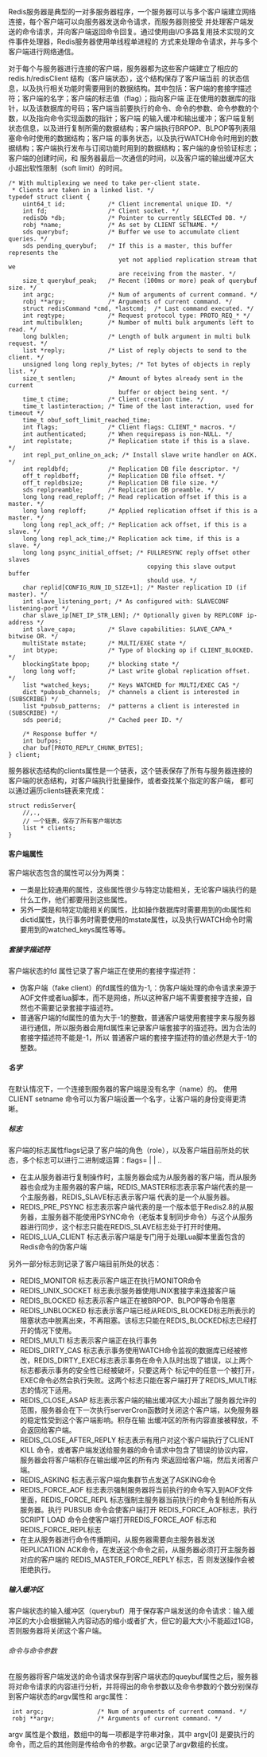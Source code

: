 Redis服务器是典型的一对多服务器程序，一个服务器可以与多个客户端建立网络连接，每个客户端可以向服务器发送命令请求，而服务器则接受
并处理客户端发送的命令请求，并向客户端返回命令回复。通过使用由I/O多路复用技术实现的文件事件处理器，Redis服务器使用单线程单进程的
方式来处理命令请求，并与多个客户端进行网络通信。

对于每个与服务器进行连接的客户端，服务器都为这些客户端建立了相应的redis.h/redisClient 结构（客户端状态），这个结构保存了客户端当前
的状态信息，以及执行相关功能时需要用到的数据结构。其中包括：客户端的套接字描述符；客户端的名字；客户端的标志值（flag）；指向客户端
正在使用的数据库的指针，以及该数据库的号码；客户端当前要执行的命令、命令的参数、命令参数的个数，以及指向命令实现函数的指针；客户端
的输入缓冲和输出缓冲；客户端复制状态信息，以及进行复制所需的数据结构；客户端执行BRPOP、BLPOP等列表阻塞命令时使用的数据结构；客户端
的事务状态，以及执行WATCH命令时用到的数据结构；客户端执行发布与订阅功能时用到的数据结构；客户端的身份验证标志；客户端的创建时间，和
服务器最后一次通信的时间，以及客户端的输出缓冲区大小超出软性限制（soft limit）的时间。

```
/* With multiplexing we need to take per-client state.
 * Clients are taken in a linked list. */
typedef struct client {
    uint64_t id;            /* Client incremental unique ID. */
    int fd;                 /* Client socket. */
    redisDb *db;            /* Pointer to currently SELECTed DB. */
    robj *name;             /* As set by CLIENT SETNAME. */
    sds querybuf;           /* Buffer we use to accumulate client queries. */
    sds pending_querybuf;   /* If this is a master, this buffer represents the
                               yet not applied replication stream that we
                               are receiving from the master. */
    size_t querybuf_peak;   /* Recent (100ms or more) peak of querybuf size. */
    int argc;               /* Num of arguments of current command. */
    robj **argv;            /* Arguments of current command. */
    struct redisCommand *cmd, *lastcmd;  /* Last command executed. */
    int reqtype;            /* Request protocol type: PROTO_REQ_* */
    int multibulklen;       /* Number of multi bulk arguments left to read. */
    long bulklen;           /* Length of bulk argument in multi bulk request. */
    list *reply;            /* List of reply objects to send to the client. */
    unsigned long long reply_bytes; /* Tot bytes of objects in reply list. */
    size_t sentlen;         /* Amount of bytes already sent in the current
                               buffer or object being sent. */
    time_t ctime;           /* Client creation time. */
    time_t lastinteraction; /* Time of the last interaction, used for timeout */
    time_t obuf_soft_limit_reached_time;
    int flags;              /* Client flags: CLIENT_* macros. */
    int authenticated;      /* When requirepass is non-NULL. */
    int replstate;          /* Replication state if this is a slave. */
    int repl_put_online_on_ack; /* Install slave write handler on ACK. */
    int repldbfd;           /* Replication DB file descriptor. */
    off_t repldboff;        /* Replication DB file offset. */
    off_t repldbsize;       /* Replication DB file size. */
    sds replpreamble;       /* Replication DB preamble. */
    long long read_reploff; /* Read replication offset if this is a master. */
    long long reploff;      /* Applied replication offset if this is a master. */
    long long repl_ack_off; /* Replication ack offset, if this is a slave. */
    long long repl_ack_time;/* Replication ack time, if this is a slave. */
    long long psync_initial_offset; /* FULLRESYNC reply offset other slaves
                                       copying this slave output buffer
                                       should use. */
    char replid[CONFIG_RUN_ID_SIZE+1]; /* Master replication ID (if master). */
    int slave_listening_port; /* As configured with: SLAVECONF listening-port */
    char slave_ip[NET_IP_STR_LEN]; /* Optionally given by REPLCONF ip-address */
    int slave_capa;         /* Slave capabilities: SLAVE_CAPA_* bitwise OR. */
    multiState mstate;      /* MULTI/EXEC state */
    int btype;              /* Type of blocking op if CLIENT_BLOCKED. */
    blockingState bpop;     /* blocking state */
    long long woff;         /* Last write global replication offset. */
    list *watched_keys;     /* Keys WATCHED for MULTI/EXEC CAS */
    dict *pubsub_channels;  /* channels a client is interested in (SUBSCRIBE) */
    list *pubsub_patterns;  /* patterns a client is interested in (SUBSCRIBE) */
    sds peerid;             /* Cached peer ID. */

    /* Response buffer */
    int bufpos;
    char buf[PROTO_REPLY_CHUNK_BYTES];
} client;
```


服务器状态结构的clients属性是一个链表，这个链表保存了所有与服务器连接的客户端的状态结构，对客户端执行批量操作，或者查找某个指定的客户端，
都可以通过遍历clients链表来完成：

```
struct redisServer{
    //,.,
    // 一个链表，保存了所有客户端状态
    list * clients;
}

```

#### 客户端属性
客户端状态包含的属性可以分为两类：

+ 一类是比较通用的属性，这些属性很少与特定功能相关，无论客户端执行的是什么工作，他们都要用到这些属性。
+ 另外一类是和特定功能相关的属性，比如操作数据库时需要用到的db属性和dictid属性，执行事务时需要使用的mstate属性，以及执行WATCH命令时需要用到的watched_keys属性等等。

##### 套接字描述符
客户端状态的fd 属性记录了客户端正在使用的套接字描述符：

+ 伪客户端（fake client）的fd属性的值为-1,：伪客户端处理的命令请求来源于AOF文件或者lua脚本，而不是网络，所以这种客户端不需要套接字连接，自然也不需要记录套接字描述符。
+ 普通客户端的fd属性的值为大于-1的整数，普通客户端使用套接字来与服务器进行通信，所以服务器会用fd属性来记录客户端套接字的描述符。因为合法的套接字描述符不能是-1，所以
普通客户端的套接字描述符的值必然是大于-1的整数。

##### 名字
在默认情况下，一个连接到服务器的客户端是没有名字（name）的。
使用CLIENT setname 命令可以为客户端设置一个名字，让客户端的身份变得更清晰。

##### 标志
客户端的标志属性flags记录了客户端的角色（role），以及客户端目前所处的状态，多个标志可以进行二进制或运算：flags= <flag1> | <flag2> | ..

+ 在主从服务器进行复制操作时，主服务器会成为从服务器的客户端，而从服务器也会成为主服务器的客户端，REDIS_MASTER标志表示客户端代表的是一个主服务器，REDIS_SLAVE标志表示客户端
代表的是一个从服务器。
+ REDIS_PRE_PSYNC 标志表示客户端代表的是一个版本低于Redis2.8的从服务器，主服务器不能使用PSYNC命令（老版本复制同步命令）与这个从服务器进行同步，这个标志只能在REDIS_SLAVE标志处于打开时使用。
+ REDIS_LUA_CLIENT 标志表示客户端是专门用于处理Lua脚本里面包含的Redis命令的伪客户端

另外一部分标志则记录了客户端目前所处的状态：
+ REDIS_MONITOR 标志表示客户端正在执行MONITOR命令
+ REDIS_UNIX_SOCKET 标志表示服务器使用UNIX套接字来连接客户端
+ REDIS_BLOCKED 标志表示客户端正在被BRPOP、BLPOP等命令阻塞
+ REDIS_UNBLOCKED 标志表示客户端已经从REDIS_BLOCKED标志所表示的阻塞状态中脱离出来，不再阻塞。该标志只能在REDIS_BLOCKED标志已经打开的情况下使用。
+ REDIS_MULTI 标志表示客户端正在执行事务
+ REDIS_DIRTY_CAS 标志表示事务使用WATCH命令监视的数据库已经被修改，REDIS_DIRTY_EXEC标志表示事务在命令入队时出现了错误，以上两个标志都表示事务的安全性已经被破坏，只要这两个
标记中的任意一个被打开，EXEC命令必然会执行失败。这两个标志只能在客户端打开了REDIS_MULTI标志的情况下适用。
+ REDIS_CLOSE_ASAP 标志表示客户端的输出缓冲区大小超出了服务器允许的范围，服务器会在下一次执行serverCron函数时关闭这个客户端，以免服务器的稳定性受到这个客户端影响。积存在输
出缓冲区的所有内容直接被释放，不会返回给客户端。
+ REDIS_CLOSE_AFTER_REPLY 标志表示有用户对这个客户端执行了CLIENT KILL 命令，或者客户端发送给服务器的命令请求中包含了错误的协议内容，服务器会将客户端积存在输出缓冲区的所有内
荣返回给客户端，然后关闭客户端。
+ REDIS_ASKING 标志表示客户端向集群节点发送了ASKING命令
+ REDIS_FORCE_AOF 标志表示强制服务器将当前执行的命令写入到AOF文件里面，REDIS_FORCE_REPL 标志强制主服务器当前执行的命令复制给所有从服务器。执行 PUBSUB 命令会使客户端打开
REDIS_FORCE_AOF标志，执行SCRIPT LOAD 命令会使客户端打开REDIS_FORCE_AOF 标志和REDIS_FORCE_REPL标志
+ 在主从服务器进行命令传播期间，从服务器需要向主服务器发送REPLICATION ACK命令，在发送这个命令之前，从服务器必须打开主服务器对应的客户端的 REDIS_MASTER_FORCE_REPLY 标志，否
则发送操作会被拒绝执行。

##### 输入缓冲区
客户端状态的输入缓冲区（querybuf）用于保存客户端发送的命令请求：输入缓冲区的大小会根据输入内容动态的缩小或者扩大，但它的最大大小不能超过1GB，否则服务器将关闭这个客户端。

###### 命令与命令参数
在服务器将客户端发送的命令请求保存到客户端状态的queybuf属性之后，服务器将对命令请求的内容进行分析，并将得出的命令参数以及命令参数的个数分别保存到客户端状态的argv属性和
argc属性：

```
 int argc;               /* Num of arguments of current command. */
 robj **argv;            /* Arguments of current command. */
```
argv 属性是个数组，数组中的每一项都是字符串对象，其中 argv[0] 是要执行的命令，而之后的其他则是传给命令的参数。argc记录了argv数组的长度。

